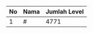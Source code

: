 | No | Nama            | Jumlah Level |
|----|-----------------|--------------|
| 1  | #    |    4771        |
